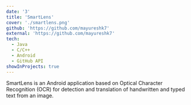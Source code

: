 ```yaml
---
date: '3'
title: 'SmartLens'
cover: './smartlens.png'
github: 'https://github.com/mayureshk7'
external: 'https://github.com/mayureshk7'
tech:
  - Java
  - C/C++
  - Android
  - GitHub API
showInProjects: true
---
```


SmartLens is an Android application based on Optical Character Recognition (OCR) for detection and translation of handwritten and typed text from an image.
